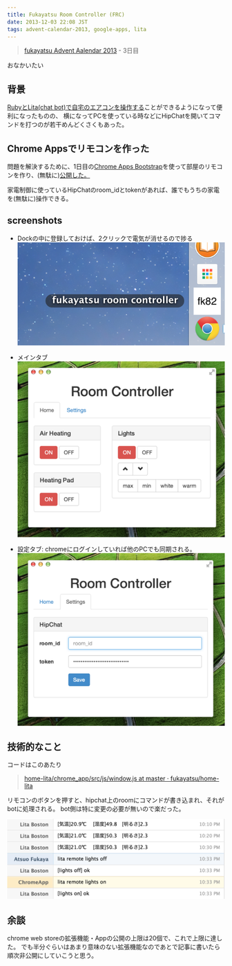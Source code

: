 ```yaml
---
title: Fukayatsu Room Controller (FRC)
date: 2013-12-03 22:08 JST
tags: advent-calendar-2013, google-apps, lita
---
```


> [fukayatsu Advent Aalendar 2013](/2013/11/29/advent-calendar-2013/) - 3日目

おなかいたい

## 背景
[RubyとLita(chat bot)で自宅のエアコンを操作する](http://fk.dev/2013/08/11/iremocon-and-lita/)ことができるようになって便利になったものの、
横になってPCを使っている時などにHipChatを開いてコマンドを打つのが若干めんどくさくもあった。

## Chrome Appsでリモコンを作った

問題を解決するために、1日目の[Chrome Apps Bootstrap](/2013/12/01/chrome-apps-bootstrap/)を使って部屋のリモコンを作り、(無駄に)[公開した。](https://chrome.google.com/webstore/detail/fukayatsu-room-controller/imkaddobkcpdgncmlokkpcmgfkcflfak)

家電制御に使っているHipChatのroom_idとtokenがあれば、誰でもうちの家電を(無駄に)操作できる。

## screenshots

- Dockの中に登録しておけば、2クリックで電気が消せるので捗る
![w50](/images/2013-12-03-d.png)

- メインタブ
![](/images/2013-12-03-a.png)

- 設定タブ: chromeにログインしていれば他のPCでも同期される。
![](/images/2013-12-03-b.png)

## 技術的なこと
コードはこのあたり
> [home-lita/chrome_app/src/js/window.js at master · fukayatsu/home-lita](https://github.com/fukayatsu/home-lita/blob/master/chrome_app/src/js/window.js)

リモコンのボタンを押すと、hipchat上のroomにコマンドが書き込まれ、それがbotに処理される。
bot側は特に変更の必要が無いので楽だった。

![](/images/2013-12-03-c.png)


## 余談
chrome web storeの拡張機能・Appの公開の上限は20個で、これで上限に達した。
でも半分ぐらいはあまり意味のない拡張機能なのであとで記事に書いたら順次非公開にしていこうと思う。
